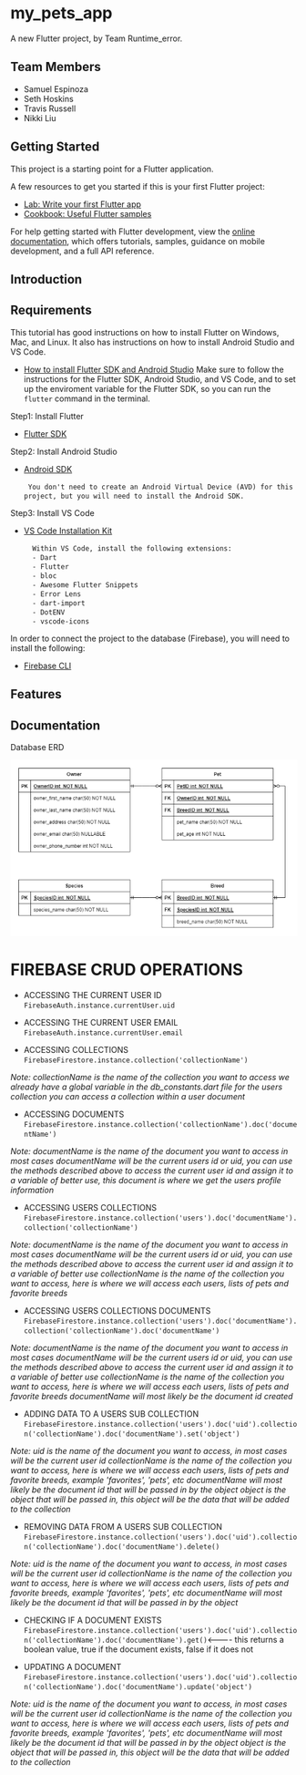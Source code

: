 # my_pets_app

A new Flutter project, by Team Runtime_error.

## Team Members
- Samuel Espinoza
- Seth Hoskins
- Travis Russell
- Nikki Liu

## Getting Started

This project is a starting point for a Flutter application.

A few resources to get you started if this is your first Flutter project:

- [Lab: Write your first Flutter app](https://docs.flutter.dev/get-started/codelab)
- [Cookbook: Useful Flutter samples](https://docs.flutter.dev/cookbook)

For help getting started with Flutter development, view the
[online documentation](https://docs.flutter.dev/), which offers tutorials,
samples, guidance on mobile development, and a full API reference.

## Introduction

## Requirements

This tutorial has good instructions on how to install Flutter on Windows, Mac, and Linux. It also has instructions on how to install Android Studio and VS Code.
- [How to install Flutter SDK and Android Studio](https://www.liquidweb.com/kb/how-to-install-and-configure-flutter-sdk-windows-10/)
Make sure to follow the instructions for the Flutter SDK, Android Studio, and VS Code, and to set up the enviroment variable for the Flutter SDK, so you can run the `flutter` command in the terminal.

Step1: Install Flutter
- [Flutter SDK](https://flutter.dev/docs/get-started/install)

Step2: Install Android Studio
- [Android SDK](https://developer.android.com/studio)

       You don't need to create an Android Virtual Device (AVD) for this project, but you will need to install the Android SDK.
        
Step3: Install VS Code
- [VS Code Installation Kit](https://code.visualstudio.com/download)

        Within VS Code, install the following extensions:
        - Dart
        - Flutter
        - bloc
        - Awesome Flutter Snippets
        - Error Lens
        - dart-import
        - DotENV
        - vscode-icons
       
In order to connect the project to the database (Firebase), you will need to install the following:
- [Firebase CLI](https://firebase.google.com/docs/cli)


## Features

## Documentation

Database ERD

![Database entity relationship diagram](documentation/ERD.png?raw=true "Database ERD")


# FIREBASE CRUD OPERATIONS

- ACCESSING THE CURRENT USER ID
`FirebaseAuth.instance.currentUser.uid`


- ACCESSING THE CURRENT USER EMAIL
`FirebaseAuth.instance.currentUser.email`

- ACCESSING COLLECTIONS
`FirebaseFirestore.instance.collection('collectionName')` 

*Note: collectionName is the name of the collection you want to access*
*we already have a global variable in the db_constants.dart file for the users collection*
*you can access a collection within a user document*

- ACCESSING DOCUMENTS
`FirebaseFirestore.instance.collection('collectionName').doc('documentName')`

*Note: documentName is the name of the document you want to access*
*in most cases documentName will be the current users id or uid, you can use the methods described above to access the current user id and assign it to a variable of better use, this document is where we get the users profile information*

- ACCESSING USERS COLLECTIONS
`FirebaseFirestore.instance.collection('users').doc('documentName').collection('collectionName')`

*Note: documentName is the name of the document you want to access*
*in most cases documentName will be the current users id or uid, you can use the methods described above to access the current user id and assign it to a variable of better use*
*collectionName is the name of the collection you want to access, here is where we will access each users, lists of pets and favorite breeds*

- ACCESSING USERS COLLECTIONS DOCUMENTS
`FirebaseFirestore.instance.collection('users').doc('documentName').collection('collectionName').doc('documentName')`

*Note: documentName is the name of the document you want to access*
*in most cases documentName will be the current users id or uid, you can use the methods described above to access the current user id and assign it to a variable of better use*
*collectionName is the name of the collection you want to access, here is where we will access each users, lists of pets and favorite breeds*
*documentName will most likely be the document id created*

- ADDING DATA TO A USERS SUB COLLECTION
`FirebaseFirestore.instance.collection('users').doc('uid').collection('collectionName').doc('documentName').set('object')`

*Note: uid is the name of the document you want to access, in most cases will be the current user id*
*collectionName is the name of the collection you want to access, here is where we will access each users, lists of pets and favorite breeds, example 'favorites', 'pets', etc*
*documentName will most likely be the document id that will be passed in by the object*
*object is the object that will be passed in, this object will be the data that will be added to the collection*

- REMOVING DATA FROM A USERS SUB COLLECTION
`FirebaseFirestore.instance.collection('users').doc('uid').collection('collectionName').doc('documentName').delete()`

*Note: uid is the name of the document you want to access, in most cases will be the current user id*
*collectionName is the name of the collection you want to access, here is where we will access each users, lists of pets and favorite breeds, example 'favorites', 'pets', etc*
*documentName will most likely be the document id that will be passed in by the object*

- CHECKING IF A DOCUMENT EXISTS
 `FirebaseFirestore.instance.collection('users').doc('uid').collection('collectionName').doc('documentName').get()`<---- this returns a boolean value, true if the document exists, false if it does not

- UPDATING A DOCUMENT 
 `FirebaseFirestore.instance.collection('users').doc('uid').collection('collectionName').doc('documentName').update('object')`

*Note: uid is the name of the document you want to access, in most cases will be the current user id*
*collectionName is the name of the collection you want to access, here is where we will access each users, lists of pets and favorite breeds, example 'favorites', 'pets', etc*
*documentName will most likely be the document id that will be passed in by the object*
*object is the object that will be passed in, this object will be the data that will be added to the collection*